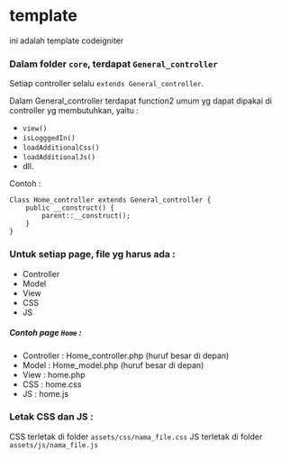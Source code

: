 # template

ini adalah template codeigniter

### Dalam folder `core`, terdapat `General_controller`
Setiap controller selalu `extends General_controller`.

Dalam General_controller terdapat function2 umum yg dapat dipakai di controller yg membutuhkan, yaitu : 
- `view()`
- `isLogggedIn()`
- `loadAdditionalCss()`
- `loadAdditionalJs()`
- dll.

Contoh :
```
Class Home_controller extends General_controller {
	public __construct() {
		parent::__construct();
	}
}
```


### Untuk setiap page, file yg harus ada :
- Controller
- Model
- View
- CSS
- JS

##### Contoh page `Home` :
- Controller : Home_controller.php (huruf besar di depan)
- Model : Home_model.php (huruf besar di depan)
- View : home.php
- CSS : home.css
- JS : home.js


### Letak CSS dan JS :
CSS terletak di folder `assets/css/nama_file.css`
JS terletak di folder `assets/js/nama_file.js`
